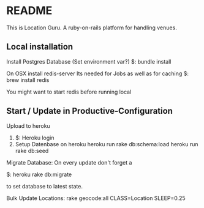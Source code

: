 # README

This is Location Guru.
A ruby-on-rails platform for handling venues.

Local installation
------------------
Install Postgres Database
  (Set environment var?)
$: bundle install

On OSX install redis-server
Its needed for Jobs as well as for caching
$: brew install redis

You might want to start redis before running local


Start / Update in Productive-Configuration
------------------------------------------
Upload to heroku
1. $: Heroku login
2. Setup Datenbase on heroku
    heroku run rake db:schema:load
    heroku run rake db:seed

Migrate Database:
On every update don't forget a

$: heroku rake db:migrate

to set database to latest state.


Bulk Update Locations:
  rake geocode:all CLASS=Location SLEEP=0.25

